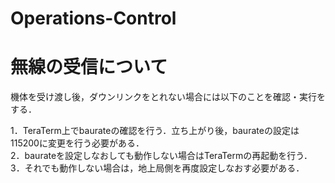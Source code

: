 # Operations-Control
# 無線の受信について
機体を受け渡し後，ダウンリンクをとれない場合には以下のことを確認・実行をする．

1．TeraTerm上でbaurateの確認を行う．立ち上がり後，baurateの設定は115200に変更を行う必要がある．  
2．baurateを設定しなおしても動作しない場合はTeraTermの再起動を行う．  
3．それでも動作しない場合は，地上局側を再度設定しなおす必要がある．
